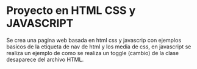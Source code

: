# Proyecto en HTML CSS y JAVASCRIPT
Se crea una pagina web basada en html css y javascrip con ejemplos basicos de la etiqueta de nav de html y los media de css,
en javascript se realiza un ejemplo de como se realiza un toggle (cambio) de la clase desaparece del archivo HTML.
